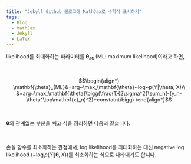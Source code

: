 ```yaml
---
title: "Jekyll Github 블로그에 MathJax로 수학식 표시하기"
tags:
  - Blog
  - MathJax
  - Jekyll
  - LaTeX
---
```


likelihood를 최대화하는 파라미터를 $\mathbf{\theta}_{ML}$(ML: maximum likelihood)이라고 하면,
 
<br>

$$\begin{align*}
\mathbf{\theta}_{ML}&=arg~\max_\mathbf{\theta}~log~p(Y|\theta, X)\\
&=arg~\max_\mathbf{\theta}\bigg(\frac{1}{2\sigma^2}\sum_n(-(y_n-\theta^\top\mathbf{x}_n)^2)+constatnt\bigg)
\end{align*}$$
 
<br>

$\mathbf{\theta}$와 관계없는 부분을 빼고 식을 정리하면 다음과 같습니다.
 
<br>

손실 함수를 최소화하는 관점에서, log likelihood를 최대화하는 대신 negative log likelihood $(-\log p(Y\|\mathbf{\theta}, X))$를 최소화하는 식으로 나타내기도 합니다.
